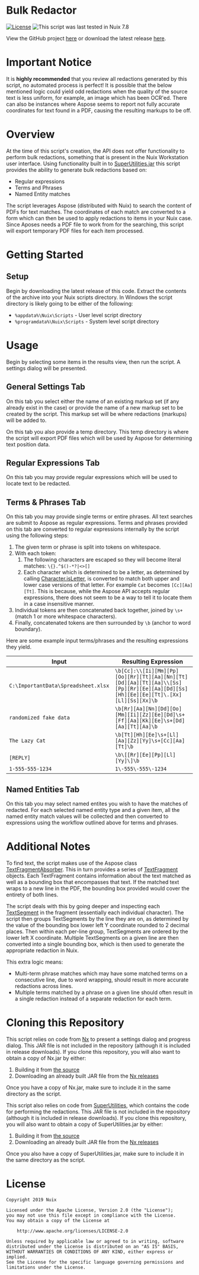 Bulk Redactor
=============

[![License](https://img.shields.io/badge/License-Apache%202.0-blue.svg)](http://www.apache.org/licenses/LICENSE-2.0) ![This script was last tested in Nuix 7.8](https://img.shields.io/badge/Script%20Tested%20in%20Nuix-7.8-green.svg)

View the GitHub project [here](https://github.com/Nuix/Bulk-Redactor) or download the latest release [here](https://github.com/Nuix/Bulk-Redactor/releases).

# Important Notice

It is **highly recommended** that you review all redactions generated by this script, no automated process is perfect!  It is possible that the below mentioned logic could yield odd redactions when the quality of the source text is less uniform, for example, an image which has been OCR'ed.  There can also be instances where Aspose seems to report not fully accurate coordinates for text found in a PDF, causing the resulting markups to be off.

# Overview

At the time of this script's creation, the API does not offer functionality to perform bulk redactions, something that is present in the Nuix Workstation user interface.  Using functionality built in to [SuperUtilities.jar](https://github.com/Nuix/SuperUtilities) this script provides the ability to generate bulk redactions based on:
- Regular expressions
- Terms and Phrases
- Named Entity matches

The script leverages Aspose (distributed with Nuix) to search the content of PDFs for text matches.  The coordinates of each match are converted to a form which can then be used to apply redactions to items in your Nuix case.  Since Aposes needs a PDF file to work from for the searching, this script will export temporary PDF files for each item processed.

# Getting Started

## Setup

Begin by downloading the latest release of this code.  Extract the contents of the archive into your Nuix scripts directory.  In Windows the script directory is likely going to be either of the following:

- `%appdata%\Nuix\Scripts` - User level script directory
- `%programdata%\Nuix\Scripts` - System level script directory

# Usage

Begin by selecting some items in the results view, then run the script.  A settings dialog will be presented.

## General Settings Tab

On this tab you select either the name of an existing markup set (if any already exist in the case) or provide the name of a new markup set to be created by the script.  This markup set will be where redactions (markups) will be added to.

On this tab you also provide a temp directory.  This temp directory is where the script will export PDF files which will be used by Aspose for determining text position data.

## Regular Expressions Tab

On this tab you may provide regular expressions which will be used to locate text to be redacted.

## Terms & Phrases Tab

On this tab you may provide single terms or entire phrases.  All text searches are submit to Aspose as regular expressions.  Terms and phrases provided on this tab are converted to regular expressions internally by the script using the following steps:

1. The given term or phrase is split into tokens on whitespace.
2. With each token:
	1. The following characters are escaped so they will become literal matches: `\{}.^$()-*?|<>[]`
	2. Each character which is determined to be a letter, as determined by calling [Character.isLetter](https://docs.oracle.com/javase/8/docs/api/java/lang/Character.html#isLetter-char-), is converted to match both upper and lower case versions of that letter.  For example `Cat` becomes `[Cc][Aa][Tt]`.  This is because, while the Aspose API accepts regular expressions, there does not seem to be a way to tell it to locate them in a case insensitive manner.
3. Individual tokens are then concatenated back together, joined by `\s+` (match 1 or more whitespace characters).
4. Finally, concatenated tokens are then surrounded by `\b` (anchor to word boundary).

Here are some example input terms/phrases and the resulting expressions they yield.

| Input | Resulting Expression |
|-------|----------------------|
| `C:\ImportantData\Spreadsheet.xlsx` | `\b[Cc]:\\[Ii][Mm][Pp][Oo][Rr][Tt][Aa][Nn][Tt][Dd][Aa][Tt][Aa]\\[Ss][Pp][Rr][Ee][Aa][Dd][Ss][Hh][Ee][Ee][Tt]\.[Xx][Ll][Ss][Xx]\b` |
| `randomized fake data` | `\b[Rr][Aa][Nn][Dd][Oo][Mm][Ii][Zz][Ee][Dd]\s+[Ff][Aa][Kk][Ee]\s+[Dd][Aa][Tt][Aa]\b` |
| `The Lazy Cat` | `\b[Tt][Hh][Ee]\s+[Ll][Aa][Zz][Yy]\s+[Cc][Aa][Tt]\b` |
| `[REPLY]` | `\b\[[Rr][Ee][Pp][Ll][Yy]\]\b` |
| `1-555-555-1234` | `1\-555\-555\-1234` |

## Named Entities Tab

On this tab you may select named entites you wish to have the matches of redacted.  For each selected named entity type and a given item, all the named entity match values will be collected and then converted to expressions using the workflow outlined above for terms and phrases.

# Additional Notes

To find text, the script makes use of the Aspose class [TextFragmentAbsorber](https://apireference.aspose.com/java/pdf/com.aspose.pdf/TextFragmentAbsorber).  This in turn provides a series of [TextFragment](https://apireference.aspose.com/java/pdf/com.aspose.pdf/TextFragment) objects.  Each TextFragment contains information about the text matched as well as a bounding box that encompasses that text.  If the matched text wraps to a new line in the PDF, the bounding box provided would cover the entirety of both lines.

The script deals with this by going deeper and inspecting each [TextSegment](https://apireference.aspose.com/java/pdf/com.aspose.pdf/TextSegment) in the fragment (essentially each individual character).  The script then groups TextSegments by the line they are on, as determined by the value of the bounding box lower left Y coordinate rounded to 2 decimal places.  Then within each per-line group, TextSegments are ordered by the lower left X coordinate.  Multiple TextSegments on a given line are then converted into a single bounding box, which is then used to generate the appropriate redaction in Nuix.

This extra logic means:
- Multi-term phrase matches which may have some matched terms on a consecutive line, due to word wrapping, should result in more accurate redactions across lines.
- Multiple terms matched by a phrase on a given line should often result in a single redaction instead of a separate redaction for each term.

# Cloning this Repository

This script relies on code from [Nx](https://github.com/Nuix/Nx) to present a settings dialog and progress dialog.  This JAR file is not included in the repository (although it is included in release downloads).  If you clone this repository, you will also want to obtain a copy of Nx.jar by either:
1. Building it from [the source](https://github.com/Nuix/Nx)
2. Downloading an already built JAR file from the [Nx releases](https://github.com/Nuix/Nx/releases)

Once you have a copy of Nx.jar, make sure to include it in the same directory as the script.

This script also relies on code from [SuperUtilities](https://github.com/Nuix/SuperUtilities), which contains the code for performing the redactions.  This JAR file is not included in the repository (although it is included in release downloads).  If you clone this repository, you will also want to obtain a copy of SuperUtilities.jar by either:
1. Building it from [the source](https://github.com/Nuix/SuperUtilities)
2. Downloading an already built JAR file from the [Nx releases](https://github.com/Nuix/SuperUtilities/releases)

Once you also have a copy of SuperUtilities.jar, make sure to include it in the same directory as the script.

# License

```
Copyright 2019 Nuix

Licensed under the Apache License, Version 2.0 (the "License");
you may not use this file except in compliance with the License.
You may obtain a copy of the License at

    http://www.apache.org/licenses/LICENSE-2.0

Unless required by applicable law or agreed to in writing, software
distributed under the License is distributed on an "AS IS" BASIS,
WITHOUT WARRANTIES OR CONDITIONS OF ANY KIND, either express or implied.
See the License for the specific language governing permissions and
limitations under the License.
```
